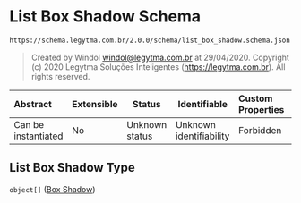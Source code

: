 # List Box Shadow Schema

```txt
https://schema.legytma.com.br/2.0.0/schema/list_box_shadow.schema.json
```




> Created by Windol [windol@legytma.com.br](mailto:windol@legytma.com.br) at 29/04/2020.
> Copyright (c) 2020 Legytma Soluções Inteligentes (<https://legytma.com.br>). All rights reserved.
>

| Abstract            | Extensible | Status         | Identifiable            | Custom Properties | Additional Properties | Access Restrictions | Defined In                                                                                  |
| :------------------ | ---------- | -------------- | ----------------------- | :---------------- | --------------------- | ------------------- | ------------------------------------------------------------------------------------------- |
| Can be instantiated | No         | Unknown status | Unknown identifiability | Forbidden         | Allowed               | none                | [list_box_shadow.schema.json](../schema/list_box_shadow.schema.json) |

## List Box Shadow Type

`object[]` ([Box Shadow](list_box_shadow-box-shadow.md))
